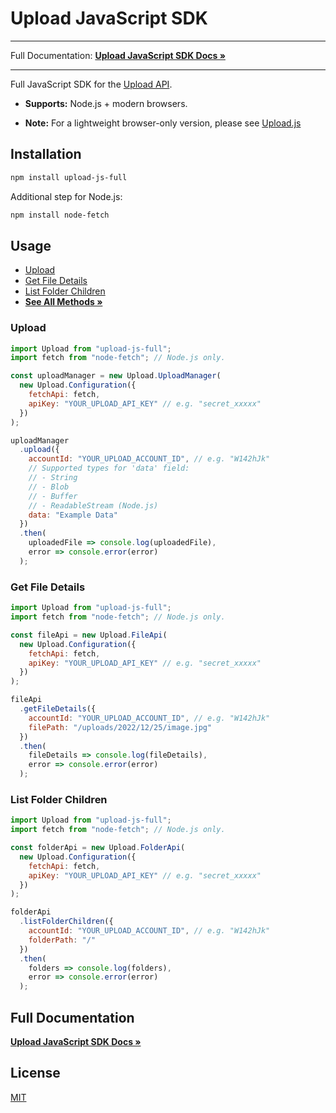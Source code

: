 # Upload JavaScript SDK

---

Full Documentation: **[Upload JavaScript SDK Docs »](https://upload.io/docs/upload-sdk/javascript)**

---

Full JavaScript SDK for the [Upload API](https://upload.io/docs/upload-api).

- **Supports:** Node.js + modern browsers.

- **Note:** For a lightweight browser-only version, please see [Upload.js](https://github.com/upload-io/upload-js)

## Installation

```bash
npm install upload-js-full
```

Additional step for Node.js:

```bash
npm install node-fetch
```

## Usage

- [Upload](#upload)
- [Get File Details](#get-file-details)
- [List Folder Children](#list-folder-children)
- **[See All Methods »](https://upload.io/docs/upload-sdk/javascript)**

### Upload

```javascript
import Upload from "upload-js-full";
import fetch from "node-fetch"; // Node.js only.

const uploadManager = new Upload.UploadManager(
  new Upload.Configuration({
    fetchApi: fetch,
    apiKey: "YOUR_UPLOAD_API_KEY" // e.g. "secret_xxxxx"
  })
);

uploadManager
  .upload({
    accountId: "YOUR_UPLOAD_ACCOUNT_ID", // e.g. "W142hJk"
    // Supported types for 'data' field:
    // - String
    // - Blob
    // - Buffer
    // - ReadableStream (Node.js)
    data: "Example Data"
  })
  .then(
    uploadedFile => console.log(uploadedFile),
    error => console.error(error)
  );
```

### Get File Details

```javascript
import Upload from "upload-js-full";
import fetch from "node-fetch"; // Node.js only.

const fileApi = new Upload.FileApi(
  new Upload.Configuration({
    fetchApi: fetch,
    apiKey: "YOUR_UPLOAD_API_KEY" // e.g. "secret_xxxxx"
  })
);

fileApi
  .getFileDetails({
    accountId: "YOUR_UPLOAD_ACCOUNT_ID", // e.g. "W142hJk"
    filePath: "/uploads/2022/12/25/image.jpg"
  })
  .then(
    fileDetails => console.log(fileDetails),
    error => console.error(error)
  );
```

### List Folder Children

```javascript
import Upload from "upload-js-full";
import fetch from "node-fetch"; // Node.js only.

const folderApi = new Upload.FolderApi(
  new Upload.Configuration({
    fetchApi: fetch,
    apiKey: "YOUR_UPLOAD_API_KEY" // e.g. "secret_xxxxx"
  })
);

folderApi
  .listFolderChildren({
    accountId: "YOUR_UPLOAD_ACCOUNT_ID", // e.g. "W142hJk"
    folderPath: "/"
  })
  .then(
    folders => console.log(folders),
    error => console.error(error)
  );
```

## Full Documentation

**[Upload JavaScript SDK Docs »](https://upload.io/docs/upload-sdk/javascript)**

## License

[MIT](LICENSE)
